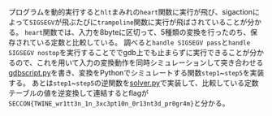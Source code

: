 プログラムを動的実行すると`hlt`まみれの`heart`関数に実行が飛び、sigactionによって`SIGSEGV`が飛ぶたびに`trampoline`関数に実行が飛ばされていることが分かる。
`heart`関数では、入力を8byteに区切って、5種類の変換を行ったのち、保存されている定数と比較している。
調べると`handle SIGSEGV pass`と`handle SIGSEGV nostop`を実行することででgdb上でも止まらずに実行できることが分かるので、これを用いて入力の変換動作を同時シミュレーションして突き合わせる[gdbscript.py](gdbscript.py)を書き、変換をPythonでシミュレートする関数`step1`~`step5`を実装する。
あとは`step1`~`step5`の逆関数を[solver.py](solver.py)で実装して、比較している定数テーブルの値を逆変換して連結するとflagが`SECCON{TWINE_wr1tt3n_1n_3xc3pt10n_0r13nt3d_pr0gr4m}`と分かる。
